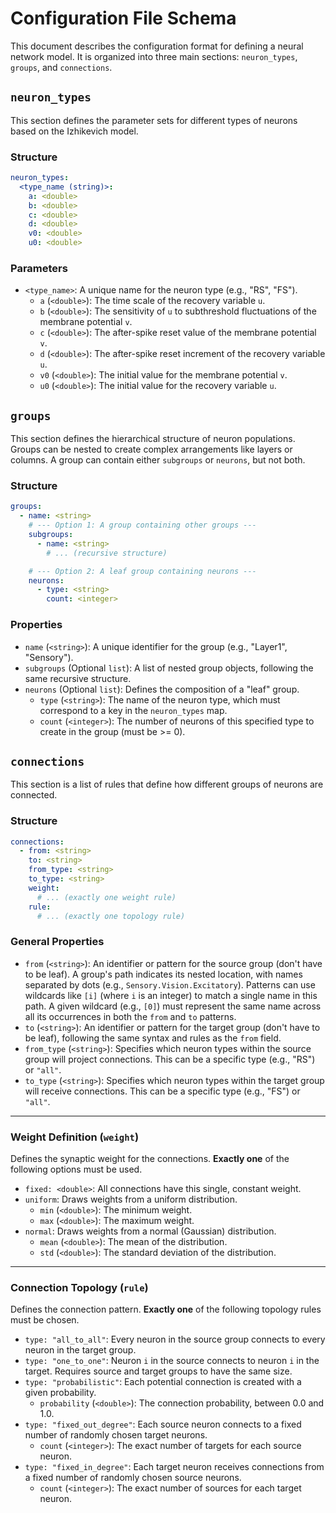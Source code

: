 # Configuration File Schema

This document describes the configuration format for defining a neural network model. It is organized into three main sections: `neuron_types`, `groups`, and `connections`.

## `neuron_types`

This section defines the parameter sets for different types of neurons based on the Izhikevich model.

### Structure

```yaml
neuron_types:
  <type_name (string)>:
    a: <double>
    b: <double>
    c: <double>
    d: <double>
    v0: <double>
    u0: <double>
```

### Parameters

*   `<type_name>`: A unique name for the neuron type (e.g., "RS", "FS").
    *   `a` (`<double>`): The time scale of the recovery variable `u`.
    *   `b` (`<double>`): The sensitivity of `u` to subthreshold fluctuations of the membrane potential `v`.
    *   `c` (`<double>`): The after-spike reset value of the membrane potential `v`.
    *   `d` (`<double>`): The after-spike reset increment of the recovery variable `u`.
    *   `v0` (`<double>`): The initial value for the membrane potential `v`.
    *   `u0` (`<double>`): The initial value for the recovery variable `u`.

## `groups`

This section defines the hierarchical structure of neuron populations. Groups can be nested to create complex arrangements like layers or columns. A group can contain either `subgroups` or `neurons`, but not both.

### Structure

```yaml
groups:
  - name: <string>
    # --- Option 1: A group containing other groups ---
    subgroups:
      - name: <string>
        # ... (recursive structure)

    # --- Option 2: A leaf group containing neurons ---
    neurons:
      - type: <string>
        count: <integer>
```

### Properties

*   `name` (`<string>`): A unique identifier for the group (e.g., "Layer1", "Sensory").
*   `subgroups` (Optional `list`): A list of nested group objects, following the same recursive structure.
*   `neurons` (Optional `list`): Defines the composition of a "leaf" group.
    *   `type` (`<string>`): The name of the neuron type, which must correspond to a key in the `neuron_types` map.
    *   `count` (`<integer>`): The number of neurons of this specified type to create in the group (must be >= 0).

## `connections`

This section is a list of rules that define how different groups of neurons are connected.

### Structure

```yaml
connections:
  - from: <string>
    to: <string>
    from_type: <string>
    to_type: <string>
    weight:
      # ... (exactly one weight rule)
    rule:
      # ... (exactly one topology rule)
```

### General Properties

*   `from` (`<string>`): An identifier or pattern for the source group (don't have to be leaf). A group's path indicates its nested location, with names separated by dots (e.g., `Sensory.Vision.Excitatory`). Patterns can use wildcards like `[i]` (where `i` is an integer) to match a single name in this path. A given wildcard (e.g., `[0]`) must represent the same name across all its occurrences in both the `from` and `to` patterns.
*   `to` (`<string>`): An identifier or pattern for the target group (don't have to be leaf), following the same syntax and rules as the `from` field.
*   `from_type` (`<string>`): Specifies which neuron types within the source group will project connections. This can be a specific type (e.g., "RS") or `"all"`.
*   `to_type` (`<string>`): Specifies which neuron types within the target group will receive connections. This can be a specific type (e.g., "FS") or `"all"`.

---

### Weight Definition (`weight`)

Defines the synaptic weight for the connections. **Exactly one** of the following options must be used.

*   `fixed: <double>`: All connections have this single, constant weight.
*   `uniform`: Draws weights from a uniform distribution.
    *   `min` (`<double>`): The minimum weight.
    *   `max` (`<double>`): The maximum weight.
*   `normal`: Draws weights from a normal (Gaussian) distribution.
    *   `mean` (`<double>`): The mean of the distribution.
    *   `std` (`<double>`): The standard deviation of the distribution.

---

### Connection Topology (`rule`)

Defines the connection pattern. **Exactly one** of the following topology rules must be chosen.

*   `type: "all_to_all"`: Every neuron in the source group connects to every neuron in the target group.
*   `type: "one_to_one"`: Neuron `i` in the source connects to neuron `i` in the target. Requires source and target groups to have the same size.
*   `type: "probabilistic"`: Each potential connection is created with a given probability.
    *   `probability` (`<double>`): The connection probability, between 0.0 and 1.0.
*   `type: "fixed_out_degree"`: Each source neuron connects to a fixed number of randomly chosen target neurons.
    *   `count` (`<integer>`): The exact number of targets for each source neuron.
*   `type: "fixed_in_degree"`: Each target neuron receives connections from a fixed number of randomly chosen source neurons.
    *   `count` (`<integer>`): The exact number of sources for each target neuron.